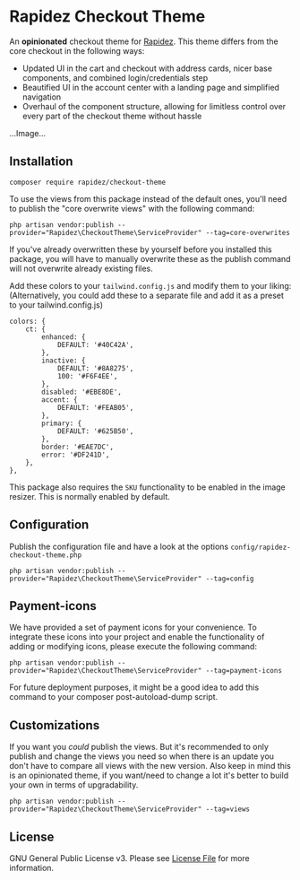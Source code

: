 # Rapidez Checkout Theme

An **opinionated** checkout theme for [Rapidez](https://github.com/rapidez/rapidez). This theme differs from the core checkout in the following ways:

- Updated UI in the cart and checkout with address cards, nicer base components, and combined login/credentials step
- Beautified UI in the account center with a landing page and simplified navigation
- Overhaul of the component structure, allowing for limitless control over every part of the checkout theme without hassle

...Image...

## Installation

```
composer require rapidez/checkout-theme
```

To use the views from this package instead of the default ones, you'll need to publish the "core overwrite views" with the following command:
```
php artisan vendor:publish --provider="Rapidez\CheckoutTheme\ServiceProvider" --tag=core-overwrites
```

If you've already overwritten these by yourself before you installed this package, you will have to manually overwrite these as the publish command will not overwrite already existing files.

Add these colors to your `tailwind.config.js` and modify them to your liking:
(Alternatively, you could add these to a separate file and add it as a preset to your tailwind.config.js)
```
colors: {
    ct: {
        enhanced: {
            DEFAULT: '#40C42A',
        },
        inactive: {
            DEFAULT: '#8A8275',
            100: '#F6F4EE',
        },
        disabled: '#EBE8DE',
        accent: {
            DEFAULT: '#FEAB05',
        },
        primary: {
            DEFAULT: '#625B50',
        },
        border: '#EAE7DC',
        error: '#DF241D',
    },
},
```

This package also requires the `SKU` functionality to be enabled in the image resizer. This is normally enabled by default.

## Configuration

Publish the configuration file and have a look at the options `config/rapidez-checkout-theme.php`
```
php artisan vendor:publish --provider="Rapidez\CheckoutTheme\ServiceProvider" --tag=config
```

## Payment-icons

We have provided a set of payment icons for your convenience. To integrate these icons into your project and enable the functionality of adding or modifying icons, please execute the following command:
```
php artisan vendor:publish --provider="Rapidez\CheckoutTheme\ServiceProvider" --tag=payment-icons
```

For future deployment purposes, it might be a good idea to add this command to your composer post-autoload-dump script.

## Customizations

If you want you *could* publish the views. But it's recommended to only publish and change the views you need so when there is an update you don't have to compare all views with the new version. Also keep in mind this is an opinionated theme, if you want/need to change a lot it's better to build your own in terms of upgradability.
```
php artisan vendor:publish --provider="Rapidez\CheckoutTheme\ServiceProvider" --tag=views
```

## License

GNU General Public License v3. Please see [License File](LICENSE) for more information.

